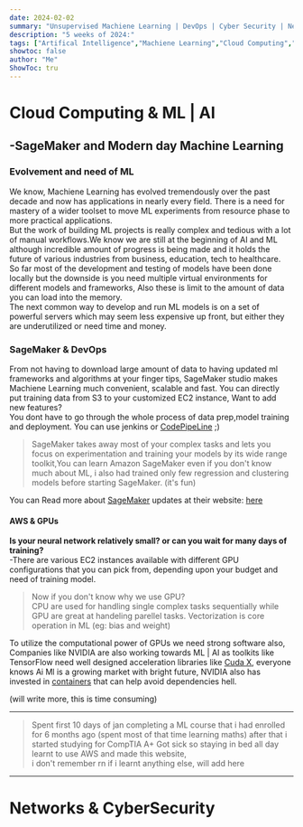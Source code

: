 ```yaml
---
date: 2024-02-02
summary: "Unsupervised Machiene Learning | DevOps | Cyber Security | Networks | Cloud computing | AWS"
description: "5 weeks of 2024:"
tags: ["Artifical Intelligence","Machiene Learning","Cloud Computing","DevOps"]
showtoc: false
author: "Me"
ShowToc: tru
---
```

# Cloud Computing & ML | AI
## -SageMaker and Modern day Machine Learning
### Evolvement and need of ML
We know, Machiene Learning has evolved tremendously over the past decade and now has applications in nearly every field. There is a need for mastery of a wider toolset to move ML experiments from resource phase to more practical applications. \
But the work of building ML projects is really complex and tedious with a lot of manual workflows.We know we are still at the beginning of AI and ML although incredible amount of progress is being made and it holds the future of various industries from business, education, tech to healthcare. \
So far most of the development and testing of models have been done locally but the downside is you need multiple virtual environments for different models and frameworks, Also these is limit to the amount of data you can load into the memory. \
The next common way to develop and run ML models is on a set of powerful servers which may seem less expensive up front, but either they are underutilized or need time and money.
### SageMaker & DevOps
From not having to download large amount of data to having updated ml frameworks and algorithms at your finger tips,
SageMaker studio makes Machiene Learning much convenient, scalable and fast. You can directly put training data from S3 to your customized EC2 instance,
Want to add new features? \
You dont have to go through the whole process of data prep,model training and deployment. You can use jenkins or [CodePipeLine](https://aws.amazon.com/codepipeline/features/) ;)

>SageMaker takes away most of your complex tasks and lets you focus on experimentation and training your models by its wide range toolkit,You can learn Amazon SageMaker even if you don't know much about ML, i also had trained only few regression and clustering models before starting SageMaker. (it's fun)
>
You can Read more about [SageMaker]( https://docs.aws.amazon.com/sagemaker/latest/dg/how-it-works-mlconcepts.html) 
updates at their website: [here](https://aws.amazon.com/blogs/aws/category/artificial-intelligence/sagemaker/)

#### AWS & GPUs
**Is your neural network relatively small? or can you wait for many days of training?** \
-There are various EC2 instances available with different GPU configurations that you can pick from, depending upon your budget and need of training model. 
>Now if you don't know why we use GPU? \
CPU are used for handling single complex tasks sequentially while GPU are great at handeling parellel tasks. Vectorization is core operation in ML (eg: bias and weight)
>
To utilize the computational power of GPUs we need strong software also, \
Companies like NVIDIA are also working towards ML | AI as toolkits like TensorFlow need well designed acceleration libraries like 
[Cuda X](https://developer.nvidia.com/gpu-accelerated-libraries#:~:text=NVIDIA%20CUDA%2DX™%2C%20built,AI%20and%20high%2Dperformance%20computing.), everyone knows Ai Ml is a growing market with bright future, NVIDIA also has invested in [containers](https://catalog.ngc.nvidia.com/containers) that can help avoid dependencies hell.

(will write more, this is time consuming)

---
>Spent first 10 days of jan completing a ML course that i had enrolled for 6 months ago
(spent most of that time learning maths) after that i started studying for CompTIA A+
Got sick so staying in bed all day learnt to use AWS and made this website, \
i don't remember rn if i learnt anything else, will add here
---
# Networks & CyberSecurity 
